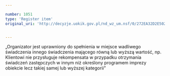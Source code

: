 ```yaml
---

number: 1051
type: 'Register item'
original_uri: 'http://decyzje.uokik.gov.pl/nd_wz_um.nsf/0/272EA32D2E50259CC12572DD003297C7?OpenDocument'


---
```


„Organizator jest uprawniony do spełnienia w miejsce wadliwego świadczenia innego świadczenia mającego równą lub wyższą wartość, np. Klientowi nie przysługuje rekompensata w przypadku otrzymania świadczeń zastępczych w innym niż określony programem imprezy obiekcie lecz takiej samej lub wyższej kategorii”
